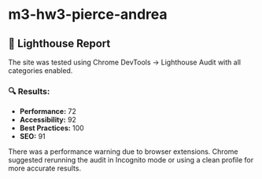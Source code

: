 # m3-hw3-pierce-andrea
## 🧪 Lighthouse Report

The site was tested using Chrome DevTools → Lighthouse Audit with all categories enabled.

### 🔍 Results:
- **Performance:** 72
- **Accessibility:** 92
- **Best Practices:** 100
- **SEO:** 91

There was a performance warning due to browser extensions. Chrome suggested rerunning the audit in Incognito mode or using a clean profile for more accurate results.

